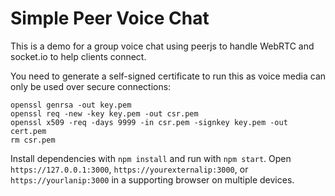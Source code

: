 # Simple Peer Voice Chat

This is a demo for a group voice chat using peerjs to handle WebRTC and socket.io to help clients connect.

You need to generate a self-signed certificate to run this as voice media can only be used over secure connections:

    openssl genrsa -out key.pem
    openssl req -new -key key.pem -out csr.pem
    openssl x509 -req -days 9999 -in csr.pem -signkey key.pem -out cert.pem
    rm csr.pem

Install dependencies with `npm install` and run with `npm start`. Open `https://127.0.0.1:3000`, `https://yourexternalip:3000`, or `https://yourlanip:3000` in a supporting browser on multiple devices.